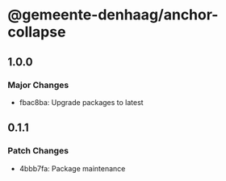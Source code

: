 # @gemeente-denhaag/anchor-collapse

## 1.0.0

### Major Changes

- fbac8ba: Upgrade packages to latest

## 0.1.1

### Patch Changes

- 4bbb7fa: Package maintenance
